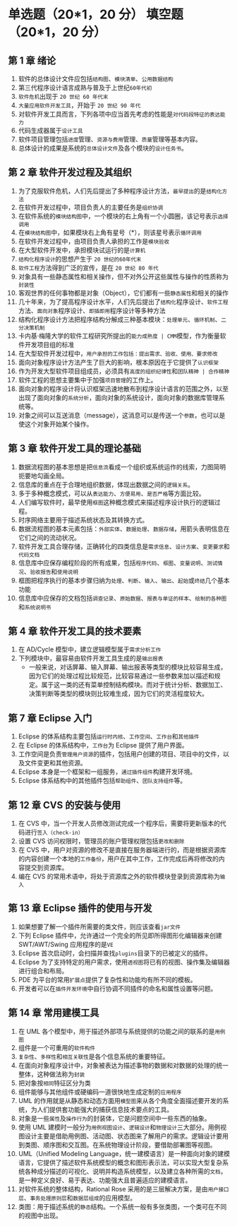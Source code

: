 # 单选题（20\*1，20 分） 填空题（20\*1，20 分）

## 第 1 章 绪论

1. 软件的总体设计文件应包括`结构图`、`模块清单`、`公用数据结构`
2. 第三代程序设计语言成熟与普及于上世纪`60年代初`
3. `软件危机`出现于 `20 世纪 60 年代末`
4. `大量应用软件开发工具`，开始于 `20 世纪 90 年代`
5. 对软件开发工具而言，下列各项中应当首先考虑的性能是`对代码段特征的表达能力`
6. 代码生成器属于`设计工具`
7. 软件项目管理包括`进度`管理、`资源与费用`管理、`质量`管理等基本内容。
8. 总体设计的成果是系统的`总体设计文件`及各个模块的`设计任务书`。

## 第 2 章 软件开发过程及其组织

1. 为了克服软件危机，人们先后提出了多种程序设计方法，`最早提出`的是`结构化方法`
2. 在软件开发过程中，项目负责人的主要任务是`组织协调`
3. 在软件系统的`模块结构图`中，一个模块的右上角有一个小圆圈，该记号表示`选择调用`
4. 在`模块结构图`中，如果模块右上角有星号（\*），则该星号表示`循环调用`
5. 在软件开发过程中，由项目负责人承担的工作是`模块验收`
6. 在大型软件开发中，承担模块试运行的是`计算机`
7. `结构化程序设计`的思想产生于 `20 世纪的60年代末`
8. `软件工程`方法得到广泛的宣传，是在 `20 世纪 80 年代`
9. 对象具有一些静态属性和相关操作，但不对外公开这些属性与操作的性质称为`封装性`
10. 客观世界的任何事物都是对象（Object），它们都有一些`静态属性`和相关的操作
11. 几十年来，为了提高程序设计水平，人们先后提出了`结构化`程序设计、`软件工程`方法、`面向对象`程序设计、`即插即用`程序设计等多种方法
12. 结构化程序设计方法把程序结构分解成三种基本模块：`处理单元`、`循环机制`、`二分决策机制`
13. 卡内基·梅隆大学的软件工程研究所提出的`能力成熟度 | CMM`模型，作为衡量软件开发项目组的标准
14. 在大型软件开发过程中，`用户承担的工作包括：提出需求、验收、使用、要求修改`
15. 面向对象程序设计方法产生了巨大的影响，根本原因在于它提供了`认识框架`
16. 作为开发大型软件项目组成员，必须具有`高度的组织纪律性`和`团队精神 | 合作精神`
17. 软件工程的思想主要集中于加强`项目管理`的工作上。
18. 面向对象的程序设计将认识框架迅速地散布到程序设计语言的范围之外，以至出现了面向对象的`系统分析`，面向对象的系统设计，面向对象的数据库管理系统等。
19. 对象之间可以互送消息（message），这消息可以是传送一个`参数`，也可以是使这个对象开始某个操作。

## 第 3 章 软件开发工具的理论基础

1. 数据流程图的基本思想是把`信息流`看成一个组织或系统运作的线索，力图简明扼要地勾画全局。
2. 信息库的重点在于合理地组织数据，体现出数据之间的`逻辑关系`。
3. 多于多种概念模式，可以从`表达能力`、`方便易用`、`是否严格`等方面比较。
4. 人们编写软件时，最早使用`框图`这种概念模式来描述程序设计执行的逻辑过程。
5. 时序网络主要用于描述系统状态及其转换方式。
6. 数据流程图的基本元素包括：`外部实体`、`数据处理`、`数据存储`，用箭头表明信息在它们之间的流动状况。
7. 软件开发工具合理存储，正确转化的四类信息是`需求信息`、`设计方案`、`变更要求`和`代码文档`
8. 信息库中应保存编程阶段的所有成果，包括`程序代码`、`框图`、`变量说明`、`测试情况`、`验收报告`和`使用说明`
9. 框图把程序执行的基本步骤归纳为`处理`、`判断`、`输入`、`输出`、`起始`或`终结`几个基本功能
10. 信息库中应保存的文档包括`调查记录`、`原始数据`、`报表与单证的样本`、`绘制的各种图`和`系统说明书`

## 第 4 章 软件开发工具的技术要素

1. 在 AD/Cycle 模型中，建立逻辑模型属于`需求分析工作`
2. 下列模块中，最容易由软件开发工具生成的是`输出报表`
   - 一般来说，对话屏幕、输入屏幕、输出报表等类型的模块比较容易生成，因为它们的处理过程比较规范，比较容易通过一些参数来加以描述和规定。属于这一类的还有菜单控制结构模块。而对于统计分析、数据加工、决策判断等类型的模块则比较难生成，因为它们的灵活程度较大。

## 第 7 章 Eclipse 入门

1. Eclipse 的体系结构主要包括`运行时内核`、`工作空间`、`工作台`和`其他插件`
2. 在 Eclipse 的体系结构中，`工作台`为 Eclipse 提供了用户界面。
3. 工作空间是负责`管理用户资源`的插件，包括用户创建的项目、项目中的文件，以及文件变更和其他资源。
4. Eclipse 本身是一个框架和一组服务，`通过插件组件`构建开发环境。
5. Eclipse 体系结构中的其他插件包括`帮助组件`、`团队支持组件`等。

## 第 12 章 CVS 的安装与使用

1. 在 CVS 中，当一个开发人员修改测试完成一个程序后，需要将更新版本的代码进行`签入（check-in）`
2. 设置 CVS 访问权限时，管理员的账户管理权限包括`更改和删除`
3. 在 CVS 中，用户对资源的修改不是直接在服务器端进行的，而是根据资源库的内容创建一个本地的`工作备份`，用户在其中工作，工作完成后再将修改的内容提交到资源库。
4. 编在 CVS 的常用术语中，将处于资源库之外的软件模块登录到资源库称为`输入`

## 第 13 章 Eclipse 插件的使用与开发

1. 如果想要了解一个插件所需要的类文件，则应该查看`jar文件`
2. 下列 Eclipse 插件中，允许通过一个完全的所见即所得图形化编辑器来创建 SWT/AWT/Swing 应用程序的是`VE`
3. Eclipse 首次启动时，会扫描并查找`plugins`目录下的已被定义的插件。
4. Eclipse 为了支持特定的用户需求，使用`透视图`将已有的视图、操作集及编辑器进行组合和布局。
5. PDE 为平台的常用`扩展点`提供了复杂性和功能均有所不同的模板。
6. 开发者可以在`插件开发环境`中自行协调不同插件的命名和属性设置等问题。

## 第 14 章 常用建模工具

1. 在 UML 各个模型中，用于描述外部项与系统提供的功能之间的联系的是`用例图`
2. 组件是一个可重用的`软件构件`
3. `复杂性`、`多样性`和`相互关联性`是各个信息系统的重要特征。
4. 在面向对象程序设计中，对象被表达为描述事物的数据和对数据的处理的统一整体，这种做法称为`封装`
5. 把对象按`相同`特征区分为类
6. 组件能够与其他组件或硬编码一道很快地生成定制的`应用程序`
7. UML 的作用就是从静态和动态方面用`模型图`来从各个角度全面描述要开发的系统，为人们提供套功能强大的捕获信息技术要点的工具。
8. 对象是一些`属性`及`操作行为`的封装体，它是问题空间中一些东西的抽象。
9. 使用 UML 建模时一般分为`用例视图设计`、`逻辑设计`和`物理设计`三大部分。用例视图设计主要是借助用例图、活动图、状态图来了解用户的需求。逻辑设计要用到类图、顺序图和交互图。在系统物理设计阶段，要借助部署图等视图。
10. UML（Unified Modeling Language，统一建模语言）是一种面向对象的建模语言，它提供了描述软件系统模型的概念和图形表示法，可以实现大型复杂系统各种成分描述的可视化、说明并构造系统模型，以及建立各种所需的`文档`，是一种定义良好、易于表达、功能强大且普遍适应的建模语言。
11. 对软件系统的整体结构，Rational Rose 采用的是三层解决方案，是由`用户接口层`、`事务处理原则层`和`数据层组成`的应用模型。
12. 类图：用于描述系统的`静态`结构。一个系统一般有多张类图，一个类可在不同的视图中出现。
